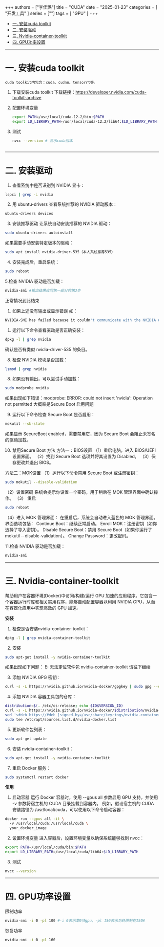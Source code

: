 +++
authors = ["李佳潞"]
title = "CUDA"
date = "2025-01-23"
categories = [
    "开发工具"
]
series = [""]
tags = [
    "GPU"
]
+++
- [一. 安装cuda toolkit](#一-安装cuda-toolkit)
- [二. 安装驱动](#二-安装驱动)
- [三. Nvidia-container-toolkit](#三-nvidia-container-toolkit)
- [四. GPU功率设置](#四-gpu功率设置)


---

# 一. 安装cuda toolkit

    cuda toolkit内包含：cuda、cudnn、tensorrt等。

1. 下载安装cuda toolkit
    下载链接：https://developer.nvidia.com/cuda-toolkit-archive

2. 配置环境变量
    ```bash
    export PATH=/usr/local/cuda-12.2/bin:$PATH
    export LD_LIBRARY_PATH=/usr/local/cuda-12.2/lib64:$LD_LIBRARY_PATH
    ```

3. 测试
    ```bash
    nvcc --version # 显示cuda版本



---

# 二. 安装驱动
1. 查看系统中是否识别到 NVIDIA 显卡：

```bash
lspci | grep -i nvidia
```
2. 用 ubuntu-drivers 查看系统推荐的 NVIDIA 驱动版本：

```bash
ubuntu-drivers devices
```
3. 安装推荐驱动
让系统自动安装推荐的 NVIDIA 驱动：

```bash
sudo ubuntu-drivers autoinstall
```
如果需要手动安装特定版本的驱动：

```bash
sudo apt install nvidia-driver-535（本人系统推荐535）
```
4. 安装完成后，重启系统：

```bash
sudo reboot
```
5.检查 NVIDIA 驱动是否加载：

```bash
nvidia-smi #输出结果应同第一部分的第3步
```

正常情况到此结束

1. 如果上述没有输出或显示错误
如：
```bash
NVIDIA-SMI has failed because it couldn't communicate with the NVIDIA driver. Make sure that the latest NVIDIA driver is installed and running.
```
1. 运行以下命令查看驱动是否正确安装：

```bash
dpkg -l | grep nvidia
```
确认是否有类似 nvidia-driver-535 的条目。

8. 检查 NVIDIA 模块是否加载：

```bash
lsmod | grep nvidia
```
8. 如果没有输出，可以尝试手动加载：

```bash
sudo modprobe nvidia
```
如果出现如下错误：modprobe: ERROR: could not insert 'nvidia': Operation not permitted
大概率是Secure Boot 启用问题

9. 运行以下命令检查 Secure Boot 是否启用：

```bash
mokutil --sb-state
```
如果显示 SecureBoot enabled，需要禁用它，因为 Secure Boot 会阻止未签名的驱动加载。


10. 禁用Secure Boot 方法
方法一：BIOS设置
（1）重启电脑，进入 BIOS/UEFI 设置界面。
（2）找到 Secure Boot 选项并将其设置为 Disabled。
（3）保存更改并退出 BIOS。

方法二：MOK设置
（1）运行以下命令禁用 Secure Boot 或注册密钥：

```bash
sudo mokutil --disable-validation
```
（2）设置密码
系统会提示你设置一个密码，用于稍后在 MOK 管理界面中确认操作。
（3） 重启
```bash
sudo reboot
```
（4）进入 MOK 管理界面： 
在重启后，系统会自动进入蓝色的 MOK 管理界面。界面选项包括：
Continue Boot：继续正常启动。
Enroll MOK：注册密钥（如你选择了导入密钥）。
Disable Secure Boot：禁用 Secure Boot（如果你运行了 mokutil --disable-validation）。
Change Password：更改密码。

11.检查 NVIDIA 驱动是否加载：

```bash
nvidia-smi
```



---

# 三. Nvidia-container-toolkit

帮助用户在容器环境(Docker)中访问/构建/运行 GPU 加速的应用程序。它包含一个容器运行时库和相关实用程序，能够自动配置容器以利用 NVIDIA GPU，从而在容器化应用中实现高效的 GPU 加速。

**安装**

1. 检查是否安装nvidia-container-toolkit：

```bash
dpkg -l | grep nvidia-container-toolkit
```

2. 安装
```bash
sudo apt-get install -y nvidia-container-toolkit
```

如果出现如下问题：
E: 无法定位软件包 nvidia-container-toolkit
请往下继续

3. 添加 NVIDIA GPG 密钥：

```bash
curl -s -L https://nvidia.github.io/nvidia-docker/gpgkey | sudo gpg --dearmor -o /usr/share/keyrings/nvidia-container-toolkit-keyring.gpg
```

4. 添加 NVIDIA 容器工具包的仓库：
```bash
distribution=$(. /etc/os-release; echo $ID$VERSION_ID)
curl -s -L https://nvidia.github.io/nvidia-docker/$distribution/nvidia-docker.list |
sed 's#deb https://#deb [signed-by=/usr/share/keyrings/nvidia-container-toolkit-keyring.gpg] https://#g' |
sudo tee /etc/apt/sources.list.d/nvidia-docker.list
```

5. 更新软件包列表：
```bash
sudo apt-get update
```
6. 安装 nvidia-container-toolkit：
```bash
sudo apt-get install -y nvidia-container-toolkit
```
7. 重启 Docker 服务：
```bash
sudo systemctl restart docker
```

**使用**
1. 启动容器
   运行 Docker 容器时，使用 --gpus all 参数启用 GPU 支持，并使用 -v 参数将宿主机的 CUDA 目录挂载到容器内。
   例如，假设宿主机的 CUDA 安装路径为 /usr/local/cuda，可以使用以下命令启动容器：
```bash
docker run --gpus all -it \ 
  -v /usr/local/cuda:/usr/local/cuda \
  your_docker_image
```
2. 设置环境变量
进入容器后，设置环境变量以确保系统能够找到 nvcc：
```bash
export PATH=/usr/local/cuda/bin:$PATH
export LD_LIBRARY_PATH=/usr/local/cuda/lib64:$LD_LIBRARY_PATH
```

3. 测试
```bash
nvcc --version
```



---

# 四. GPU功率设置

限制功率
```bash
nvidia-smi -i 0 -pl 100 #-i 0表示第0块gpu，-pl 150表示功耗限制在150W
```

恢复功率
```bash
nvidia-smi -i 0 -pl 160
```
